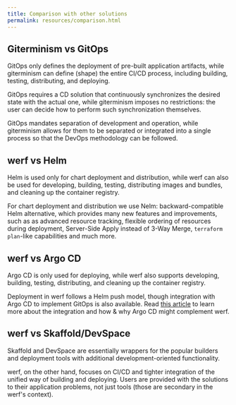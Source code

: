 ```yaml
---
title: Comparison with other solutions
permalink: resources/comparison.html
---
```


## Giterminism vs GitOps

GitOps only defines the deployment of pre-built application artifacts, while giterminism can define (shape) the entire CI/CD process, including building, testing, distributing, and deploying.

GitOps requires a CD solution that continuously synchronizes the desired state with the actual one, while giterminism imposes no restrictions: the user can decide how to perform such synchronization themselves.

GitOps mandates separation of development and operation, while giterminism allows for them to be separated or integrated into a single process so that the DevOps methodology can be followed.

## werf vs Helm

Helm is used only for chart deployment and distribution, while werf can also be used for developing, building, testing, distributing images and bundles, and cleaning up the container registry. 

For chart deployment and distribution we use Nelm: backward-compatible Helm alternative, which provides many new features and improvements, such as as advanced resource tracking, flexible ordering of resources during deployment, Server-Side Apply instead of 3-Way Merge, `terraform plan`-like capabilities and much more.

## werf vs Argo CD

Argo CD is only used for deploying, while werf also supports developing, building, testing, distributing, and cleaning up the container registry. 

Deployment in werf follows a Helm push model, though integration with Argo CD to implement GitOps is also available. Read [this article](https://blog.werf.io/new-werf-mode-combining-werf-argo-cd-into-a-unified-ci-cd-process-d49bce7f3be1) to learn more about the integration and how & why Argo CD might complement werf.

## werf vs Skaffold/DevSpace

Skaffold and DevSpace are essentially wrappers for the popular builders and deployment tools with additional development-oriented functionality. 

werf, on the other hand, focuses on CI/CD and tighter integration of the unified way of building and deploying. Users are provided with the solutions to their application problems, not just tools (those are secondary in the werf's context).
